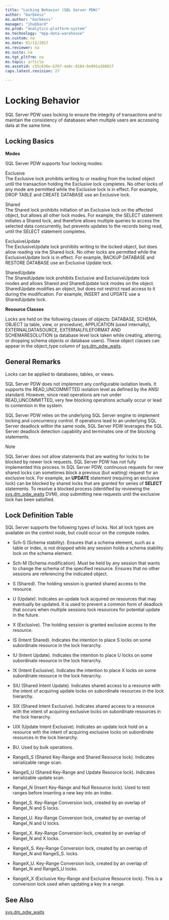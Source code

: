 ```yaml
---
title: "Locking Behavior (SQL Server PDW)"
author: "barbkess" 
ms.author: "barbkess"
manager: "jhubbard"	  
ms.prod: "analytics-platform-system" 
ms.technology: "mpp-data-warehouse"
ms.custom: na
ms.date: 01/13/2017
ms.reviewer: na
ms.suite: na
ms.tgt_pltfrm: na
ms.topic: article
ms.assetid: c55c636e-b767-4a0c-8184-be991a10801f
caps.latest.revision: 27

---
```

# Locking Behavior
SQL Server PDW uses locking to ensure the integrity of transactions and to maintain the consistency of databases when multiple users are accessing data at the same time.  
  
## <a name="Basics"></a>Locking Basics  
**Modes**  
  
SQL Server PDW supports four locking modes:  
  
Exclusive  
The Exclusive lock prohibits writing to or reading from the locked object until the transaction holding the Exclusive lock completes. No other locks of any mode are permitted while the Exclusive lock is in effect. For example, DROP TABLE and CREATE DATABASE use an Exclusive lock.  
  
Shared  
The Shared lock prohibits initiation of an Exclusive lock on the affected object, but allows all other lock modes. For example, the SELECT statement initiates a Shared lock, and therefore allows multiple queries to access the selected data concurrently, but prevents updates to the records being read, until the SELECT statement completes.  
  
ExclusiveUpdate  
The ExclusiveUpdate lock prohibits writing to the locked object, but does allow reading via the Shared lock. No other locks are permitted while the ExclusiveUpdate lock is in effect. For example, BACKUP DATABASE and RESTORE DATABASE use an Exclusive Update lock.  
  
SharedUpdate  
The SharedUpdate lock prohibits Exclusive and ExclusiveUpdate lock modes and allows Shared and SharedUpdate lock modes on the object. SharedUpdate modifies an object, but does not restrict read access to it during the modification. For example, INSERT and UPDATE use a SharedUpdate lock.  
  
**Resource Classes**  
  
Locks are held on the following classes of objects: DATABASE, SCHEMA, OBJECT (a table, view, or procedure), APPLICATION (used internally), EXTERNALDATASOURCE, EXTERNALFILEFORMAT AND SCHEMARESOLUTION (a database level lock taken while creating, altering, or dropping schema objects or database users). These object classes can appear in the object_type column of [sys.dm_pdw_waits](../relational-databases/system-dynamic-management-views/sys-dm-pdw-waits-transact-sql.md).  
  
## <a name="Remarks"></a>General Remarks  
Locks can be applied to databases, tables, or views.  
  
SQL Server PDW does not implement any configurable isolation levels. It supports the  READ_UNCOMMITTED isolation level as defined by the ANSI standard. However, since read operations are run under READ_UNCOMMITTED, very few blocking operations actually occur or lead to contention in the system.  
  
SQL Server PDW relies on the underlying SQL Server engine to implement locking and concurrency control. If operations lead to an underlying SQL Server deadlock within the same node, SQL Server PDW leverages the SQL Server deadlock detection capability and terminates one of the blocking statements.  
  
> [!NOTE]  
> SQL Server does not allow statements that are waiting for locks to be blocked by newer lock requests. SQL Server PDW has not fully implemented this process. In SQL Server PDW, continuous requests for new shared locks can sometimes block a previous (but waiting) request for an exclusive lock. For example, an **UPDATE** statement (requiring an exclusive lock) can be blocked by shared locks that are granted for series of **SELECT** statements. To resolve a blocked process (identified by reviewing the [sys.dm_pdw_waits](../relational-databases/system-dynamic-management-views/sys-dm-pdw-waits-transact-sql.md) DVM), stop submitting new requests until the exclusive lock has been satisfied.  
  
## Lock Definition Table  
SQL Server supports the following types of locks. Not all lock types are available on the control node, but could occur on the compute nodes.  
  
-   Sch-S (Schema stability). Ensures that a schema element, such as a table or index, is not dropped while any session holds a schema stability lock on the schema element.  
  
-   Sch-M (Schema modification). Must be held by any session that wants to change the schema of the specified resource. Ensures that no other sessions are referencing the indicated object.  
  
-   S (Shared). The holding session is granted shared access to the resource.  
  
-   U (Update). Indicates an update lock acquired on resources that may eventually be updated. It is used to prevent a common form of deadlock that occurs when multiple sessions lock resources for potential update in the future.  
  
-   X (Exclusive). The holding session is granted exclusive access to the resource.  
  
-   IS (Intent Shared). Indicates the intention to place S locks on some subordinate resource in the lock hierarchy.  
  
-   IU (Intent Update). Indicates the intention to place U locks on some subordinate resource in the lock hierarchy.  
  
-   IX (Intent Exclusive). Indicates the intention to place X locks on some subordinate resource in the lock hierarchy.  
  
-   SIU (Shared Intent Update). Indicates shared access to a resource with the intent of acquiring update locks on subordinate resources in the lock hierarchy.  
  
-   SIX (Shared Intent Exclusive). Indicates shared access to a resource with the intent of acquiring exclusive locks on subordinate resources in the lock hierarchy.  
  
-   UIX (Update Intent Exclusive). Indicates an update lock hold on a resource with the intent of acquiring exclusive locks on subordinate resources in the lock hierarchy.  
  
-   BU. Used by bulk operations.  
  
-   RangeS_S (Shared Key-Range and Shared Resource lock). Indicates serializable range scan.  
  
-   RangeS_U (Shared Key-Range and Update Resource lock). Indicates serializable update scan.  
  
-   RangeI_N (Insert Key-Range and Null Resource lock). Used to test ranges before inserting a new key into an index.  
  
-   RangeI_S. Key-Range Conversion lock, created by an overlap of RangeI_N and S locks.  
  
-   RangeI_U. Key-Range Conversion lock, created by an overlap of RangeI_N and U locks.  
  
-   RangeI_X. Key-Range Conversion lock, created by an overlap of RangeI_N and X locks.  
  
-   RangeX_S. Key-Range Conversion lock, created by an overlap of RangeI_N and RangeS_S. locks.  
  
-   RangeX_U. Key-Range Conversion lock, created by an overlap of RangeI_N and RangeS_U locks.  
  
-   RangeX_X (Exclusive Key-Range and Exclusive Resource lock). This is a conversion lock used when updating a key in a range.  
  
## See Also  
<!-- MISSING LINKS 
[Common Metadata Query Examples &#40;SQL Server PDW&#41;](../sqlpdw/common-metadata-query-examples-sql-server-pdw.md)  
-->
[sys.dm_pdw_waits](../relational-databases/system-dynamic-management-views/sys-dm-pdw-waits-transact-sql.md)  
  
